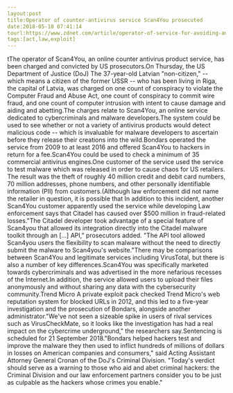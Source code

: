 ```yaml
---
layout:post
title:Operator of counter-antivirus service Scan4You prosecuted
date:2018-05-18 07:41:14
tourl:https://www.zdnet.com/article/operator-of-service-for-avoiding-antivirus-products-scan4you-prosecuted/
tags:[act,law,exploit]
---
```

tThe operator of Scan4You, an online counter antivirus product service, has been charged and convicted by US prosecutors.On Thursday, the US Department of Justice (DoJ) The 37-year-old Latvian "non-citizen," -- which means a citizen of the former USSR -- who has been living in Riga, the capital of Latvia, was charged on one count of conspiracy to violate the Computer Fraud and Abuse Act, one count of conspiracy to commit wire fraud, and one count of computer intrusion with intent to cause damage and aiding and abetting.The charges relate to Scan4You, an online service dedicated to cybercriminals and malware developers.The system could be used to see whether or not a variety of antivirus products would detect malicious code -- which is invaluable for malware developers to ascertain before they release their creations into the wild.Bondars operated the service from 2009 to at least 2016 and offered Scan4You to hackers in return for a fee.Scan4You could be used to check a minimum of 35 commercial antivirus engines.One customer of the service used the service to test malware which was released in order to cause chaos for US retailers. The result was the theft of roughly 40 million credit and debit card numbers, 70 million addresses, phone numbers, and other personally identifiable information (PII) from customers.(Although law enforcement did not name the retailer in question, it is possible that In addition to this incident, another Scan4You customer apparently used the service while developing Law enforcement says that Citadel has caused over $500 million in fraud-related losses."The Citadel developer took advantage of a special feature of Scan4you that allowed its integration directly into the Citadel malware toolkit through an [...] API," prosecutors added. "The API tool allowed Scan4you users the flexibility to scan malware without the need to directly submit the malware to Scan4you's website."There may be comparisons between Scan4You and legitimate services including VirusTotal, but there is also a number of key differences.Scan4You was specifically marketed towards cybercriminals and was advertised in the more nefarious recesses of the Internet.In addition, the service allowed users to upload their files anonymously and without sharing any data with the cybersecurity community.Trend Micro A private exploit pack checked Trend Micro's web reputation system for blocked URLs in 2012, and this led to a five-year investigation and the prosecution of Bondars, alongside another administrator."We've not seen a sizeable spike in users of rival services such as VirusCheckMate, so it looks like the investigation has had a real impact on the cybercrime underground," the researchers say.Sentencing is scheduled for 21 September 2018."Bondars helped hackers test and improve the malware they then used to inflict hundreds of millions of dollars in losses on American companies and consumers," said Acting Assistant Attorney General Cronan of the DoJ's Criminal Division. "Today's verdict should serve as a warning to those who aid and abet criminal hackers: the Criminal Division and our law enforcement partners consider you to be just as culpable as the hackers whose crimes you enable."